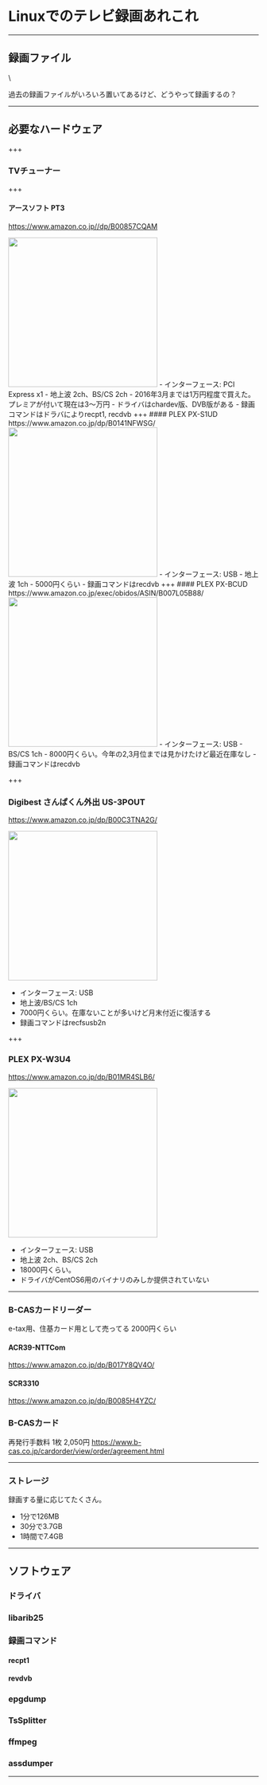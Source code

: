 # Linuxでのテレビ録画あれこれ

---

## 録画ファイル
\\

過去の録画ファイルがいろいろ置いてあるけど、どうやって録画するの？

---

## 必要なハードウェア
+++
### TVチューナー
+++
#### アースソフト PT3
https://www.amazon.co.jp//dp/B00857CQAM

<img src="https://images-na.ssl-images-amazon.com/images/I/81LCWH7LYIL._SL1500_.jpg" width="300">
- インターフェース: PCI Express x1
- 地上波 2ch、BS/CS 2ch
- 2016年3月までは1万円程度で買えた。プレミアが付いて現在は3～万円
- ドライバはchardev版、DVB版がある
- 録画コマンドはドラバによりrecpt1, recdvb
+++
#### PLEX PX-S1UD
https://www.amazon.co.jp/dp/B0141NFWSG/

<img src="https://images-na.ssl-images-amazon.com/images/I/31FDz970WgL.jpg" width="300">
- インターフェース: USB
- 地上波 1ch
- 5000円くらい
- 録画コマンドはrecdvb
+++
#### PLEX PX-BCUD
https://www.amazon.co.jp/exec/obidos/ASIN/B007L05B88/

<img src="https://images-na.ssl-images-amazon.com/images/I/41w9EwPfoWL.jpg" width="300">
- インターフェース: USB
- BS/CS 1ch
- 8000円くらい。今年の2,3月位までは見かけたけど最近在庫なし
- 録画コマンドはrecdvb

+++
### Digibest さんぱくん外出 US-3POUT
https://www.amazon.co.jp/dp/B00C3TNA2G/

<img src="https://images-na.ssl-images-amazon.com/images/I/51DO2s3LRoL._SX425_.jpg" width="300">

- インターフェース: USB
- 地上波/BS/CS 1ch
- 7000円くらい。在庫ないことが多いけど月末付近に復活する
- 録画コマンドはrecfsusb2n

+++
### PLEX PX-W3U4
https://www.amazon.co.jp/dp/B01MR4SLB6/

<img src="https://images-na.ssl-images-amazon.com/images/I/31u40Al-28L.jpg" width="300">

- インターフェース: USB
- 地上波 2ch、BS/CS 2ch
- 18000円くらい。
- ドライバがCentOS6用のバイナリのみしか提供されていない

---

### B-CASカードリーダー
e-tax用、住基カード用として売ってる
2000円くらい
#### ACR39-NTTCom
https://www.amazon.co.jp/dp/B017Y8QV4O/

#### SCR3310
https://www.amazon.co.jp/dp/B0085H4YZC/

### B-CASカード
再発行手数料 1枚 2,050円
https://www.b-cas.co.jp/cardorder/view/order/agreement.html

---

### ストレージ
録画する量に応じてたくさん。

- 1分で126MB
- 30分で3.7GB
- 1時間で7.4GB

---

## ソフトウェア
### ドライバ
### libarib25
### 録画コマンド
#### recpt1
#### revdvb
### epgdump
### TsSplitter
### ffmpeg
### assdumper

---
